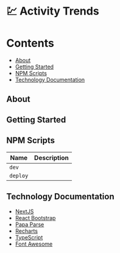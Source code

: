 # :chart: Activity Trends

# Contents
- [About](#about)
- [Getting Started](#getting-started)
- [NPM Scripts](#npm-scripts)
- [Technology Documentation](#technology-documentation)

## About

## Getting Started

## NPM Scripts

| Name     | Description                                                          |
|----------|----------------------------------------------------------------------|
| `dev`    |
| `deploy` |

## Technology Documentation
- [NextJS](https://nextjs.org/docs/getting-started)
- [React Bootstrap](https://react-bootstrap.github.io/layout/grid/)
- [Papa Parse](https://www.papaparse.com/docs)
- [Recharts](https://recharts.org/en-US/api)
- [TypeScript](https://www.typescriptlang.org/docs)
- [Font Awesome](https://fontawesome.com/how-to-use/on-the-web/using-with/react)